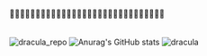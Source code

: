 🍄🌱💐🍄🌱💐🍄🌱💐🍄🌱💐🍄🌱💐🍄🌱💐🍄🌱💐🍄🌱💐🍄🌱💐🍄🌱💐                                                                                                                                                        
<br>                                                                                                                     
![dracula_repo](https://github-readme-stats.vercel.app/api/pin/?username=anuraghazra&repo=github-readme-stats&cache_seconds=86400&theme=dracula)
![Anurag's GitHub stats](https://github-readme-stats.vercel.app/api?username=anuraghazra&theme=dark&show_icons=true)
![dracula](https://github-readme-stats.vercel.app/api?username=anuraghazra&show_icons=true&hide=contribs,prs&cache_seconds=86400&theme=dracula)

<!--
**yasmincgomes/YasminCGomes** is a ✨ _special_ ✨ repository because its `README.md` (this file) appears on your GitHub profile.

Here are some ideas to get you started:

- 🔭 I’m currently working on ...
- 🌱 I’m currently learning ...
- 👯 I’m looking to collaborate on ...
- 🤔 I’m looking for help with ...
- 💬 Ask me about ...
- 📫 How to reach me: ...
- 😄 Pronouns: ...
- ⚡ Fun fact: ...
-->
